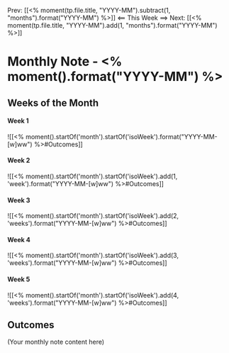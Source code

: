 Prev: [[<% moment(tp.file.title, "YYYY-MM").subtract(1, "months").format("YYYY-MM") %>]] <== This Week ==>  Next: [[<% moment(tp.file.title, "YYYY-MM").add(1, "months").format("YYYY-MM") %>]]

# Monthly Note - <% moment().format("YYYY-MM") %>


## Weeks of the Month

#### Week 1
![[<% moment().startOf('month').startOf('isoWeek').format("YYYY-MM-[w]ww") %>#Outcomes]]

#### Week 2
![[<% moment().startOf('month').startOf('isoWeek').add(1, 'week').format("YYYY-MM-[w]ww") %>#Outcomes]]

#### Week 3
![[<% moment().startOf('month').startOf('isoWeek').add(2, 'weeks').format("YYYY-MM-[w]ww") %>#Outcomes]]

#### Week 4
![[<% moment().startOf('month').startOf('isoWeek').add(3, 'weeks').format("YYYY-MM-[w]ww") %>#Outcomes]]

#### Week 5
![[<% moment().startOf('month').startOf('isoWeek').add(4, 'weeks').format("YYYY-MM-[w]ww") %>#Outcomes]]




## Outcomes
(Your monthly note content here)
